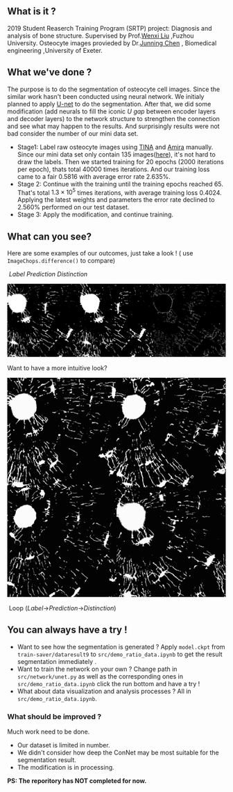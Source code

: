## What is it ?

2019 Student Reaserch Training Program (SRTP) project: Diagnosis and analysis of bone structure. Supervised by Prof.[Wenxi Liu](http://cmcs.fzu.edu.cn/website/f/teacherDetail?id=212) ,Fuzhou University. Osteocyte images provieded by Dr.[Junning Chen](https://emps.exeter.ac.uk/engineering/staff/jc934) , Biomedical engineering ,University of Exeter.

## What we've done ?

The purpose is to do the segmentation of osteocyte cell images. Since the similar work hasn't been conducted using neural network. We initialy planned to apply [U-net](dataset/unet.pdf) to do the segmentation. After that, we did some modification (add neurals to fill the iconic *U gap* between encoder layers and decoder layers) to the network structure to strengthen the connection and see what may happen to the results. And surprisingly results were not bad consider the number of our mini data set. 

- Stage1:  Label raw osteocyte images using [TINA]() and [Amira]() manually. Since our mini data set only contain 135 images([here](dataset/raw-data/ocn)), it's not hard to draw the labels. Then we started training for 20 epochs (2000 iterations per epoch), thats total 40000 times iterations. And our training loss came to a fair 0.5816 with average error rate 2.635%.
- Stage 2: Continue with the training until the training epochs reached 65. That's total $1.3\times10^5$ times iterations, with average training loss 0.4024. Applying the latest weights and parameters the error rate declined to 2.560% performed on our test dataset. 
- Stage 3: Apply the modification, and continue training.

## What can you see?

Here are some examples of our outcomes, just take a look ! ( use `ImageChops.difference()` to compare)

​              *Label                                                             Prediction                                                            Distinction*

<img src="result/compare-pic/compare_2/0.png">



Want to have a more intuitive look?

<img src="result/loss-error-curve/intuitive.gif">

​                                                            Loop (*Label*$\to$*Prediction*$\to$*Distinction*)



## You can always have a try !

- Want to see how the segmentation is generated ? Apply `model.ckpt` from `train-saver/dataresult9` to `src/demo_ratio_data.ipynb` to get the result segmentation immediately .
- Want to train the network on your own ? Change path in `src/network/unet.py` as well as the corresponding ones in `src/demo_ratio_data.ipynb` click the run bottom and have a try !
- What about data visualization and analysis processes ? All in `src/demo_ratio_data.ipynb`.

### What should be improved ?

Much work need to be done. 

- Our dataset is limited in number. 
- We didn't consider how deep the ConNet may be most suitable for the segmentation result.
- The modification is in processing.



**PS: The reporitory has NOT completed for now.**